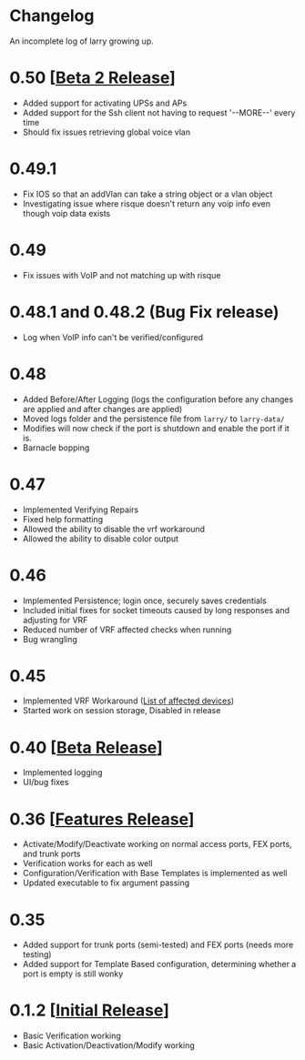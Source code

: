 # Changelog

An incomplete log of larry growing up.

# 0.50 [[Beta 2 Release](https://github.com/Changer098/larry/releases/tag/0.5)]
- Added support for activating UPSs and APs
- Added support for the Ssh client not having to request '--MORE--' every time
- Should fix issues retrieving global voice vlan

# 0.49.1
- Fix IOS so that an addVlan can take a string object or a vlan object
- Investigating issue where risque doesn't return any voip info even though voip data exists

# 0.49
- Fix issues with VoIP and not matching up with risque

# 0.48.1 and 0.48.2 (Bug Fix release)
- Log when VoIP info can't be verified/configured

# 0.48
- Added Before/After Logging (logs the configuration before any changes are applied and after changes are applied)
- Moved logs folder and the persistence file from ```larry/``` to ```larry-data/```
- Modifies will now check if the port is shutdown and enable the port if it is.
- Barnacle bopping

# 0.47
- Implemented Verifying Repairs
- Fixed help formatting
- Allowed the ability to disable the vrf workaround
- Allowed the ability to disable color output

# 0.46
- Implemented Persistence; login once, securely saves credentials
- Included initial fixes for socket timeouts caused by long responses and adjusting for VRF
- Reduced number of VRF affected checks when running
- Bug wrangling

# 0.45

- Implemented VRF Workaround ([List of affected devices](https://1drv.ms/x/s!Am7FgEBKIICGia17HGoi-OeXzGaIHw))
- Started work on session storage, Disabled in release

# 0.40 [[Beta Release](https://github.com/Changer098/larry/releases/tag/0.40)]

- Implemented logging
- UI/bug fixes

# 0.36 [[Features Release](https://github.com/Changer098/larry/releases/tag/0.36)]

- Activate/Modify/Deactivate working on normal access ports, FEX ports, and trunk ports
- Verification works for each as well
- Configuration/Verification with Base Templates is implemented as well
- Updated executable to fix argument passing

# 0.35

- Added support for trunk ports (semi-tested) and FEX ports (needs more testing)
- Added support for Template Based configuration, determining whether a port is empty is still wonky

# 0.1.2 [[Initial Release](https://github.com/Changer098/larry/releases/tag/0.1.2)]

- Basic Verification working
- Basic Activation/Deactivation/Modify working
